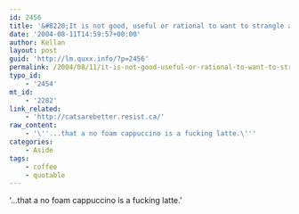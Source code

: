 ```yaml
---
id: 2456
title: '&#8220;It is not good, useful or rational to want to strangle a person because they will not accept&#8230;&#8221;'
date: '2004-08-11T14:59:57+00:00'
author: Kellan
layout: post
guid: 'http://lm.quxx.info/?p=2456'
permalink: /2004/08/11/it-is-not-good-useful-or-rational-to-want-to-strangle-a-person-because-they-will-not-accept/
typo_id:
    - '2454'
mt_id:
    - '2282'
link_related:
    - 'http://catsarebetter.resist.ca/'
raw_content:
    - '\''...that a no foam cappuccino is a fucking latte.\'''
categories:
    - Aside
tags:
    - coffee
    - quotable
---
```


‘…that a no foam cappuccino is a fucking latte.’